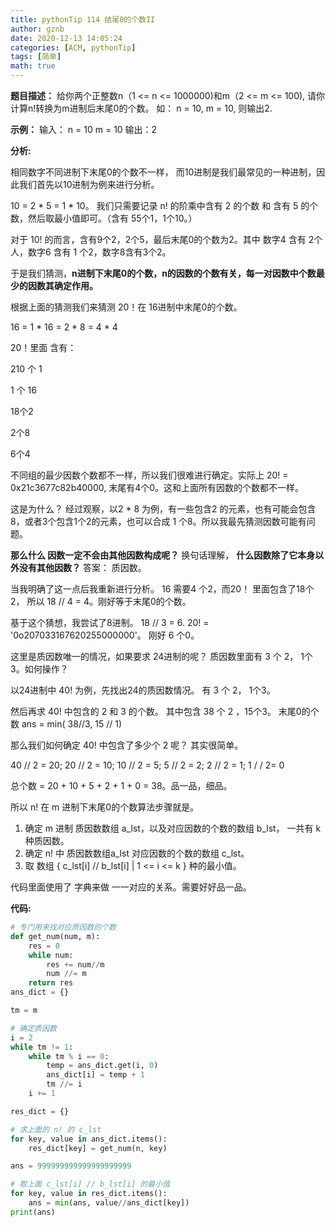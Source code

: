```yaml
---
title: pythonTip 114 结尾0的个数II
author: gznb
date: 2020-12-13 14:05:24
categories: [ACM, pythonTip]
tags: [简单]
math: true
---
```


**题目描述：**
给你两个正整数n（1 <= n <= 1000000)和m（2 <= m <= 100), 请你计算n!转换为m进制后末尾0的个数。
如：
n = 10,  m = 10, 则输出2.



**示例：**
输入： n = 10 m = 10
输出：2



**分析:**



相同数字不同进制下末尾0的个数不一样， 而10进制是我们最常见的一种进制，因此我们首先以10进制为例来进行分析。



10 = 2 * 5 = 1 * 10。 我们只需要记录 n! 的阶乘中含有 2 的个数 和 含有 5 的个数，然后取最小值即可。（含有 55个1，1个10。）  

对于 10! 的而言，含有9个2，2个5，最后末尾0的个数为2。其中 数字4 含有 2个人，数字6 含有 1 个2，数字8含有3个2。



于是我们猜测，**n进制下末尾0的个数，n的因数的个数有关，每一对因数中个数最少的因数其确定作用。**

根据上面的猜测我们来猜测 20！在 16进制中末尾0的个数。



16 = 1 * 16 = 2 * 8 = 4 * 4

20！里面 含有：

210 个 1

1 个 16



18个2

2个8



6个4



不同组的最少因数个数都不一样，所以我们很难进行确定。实际上 20! = 0x21c3677c82b40000, 末尾有4个0。这和上面所有因数的个数都不一样。

这是为什么？ 经过观察，以2 * 8 为例，有一些包含2 的元素，也有可能会包含8，或者3个包含1个2的元素，也可以合成 1 个8。所以我最先猜测因数可能有问题。



**那么什么 因数一定不会由其他因数构成呢？** 换句话理解， **什么因数除了它本身以外没有其他因数？** 答案： 质因数。

当我明确了这一点后我重新进行分析。 16 需要4 个2，而20！ 里面包含了18个2， 所以 18 // 4 = 4。刚好等于末尾0的个数。

基于这个猜想，我尝试了8进制。 18 // 3 = 6.   20! = '0o207033167620255000000'。 刚好 6 个0。

这里是质因数唯一的情况，如果要求 24进制的呢？ 质因数里面有 3 个 2， 1个3。如何操作？



以24进制中 40! 为例，先找出24的质因数情况。 有 3 个 2， 1个3。

然后再求 40! 中包含的 2 和 3 的个数。 其中包含 38 个 2 ，15个3。  末尾0的个数 ans =  min( 38//3, 15 // 1)

那么我们如何确定 40! 中包含了多少个 2 呢？ 其实很简单。

40 // 2 = 20; 20 // 2 = 10; 10 // 2 = 5; 5 // 2 = 2; 2 // 2 = 1; 1 / / 2= 0

总个数 = 20 + 10 + 5 + 2 + 1 + 0 = 38。品一品，细品。



所以 n! 在 m 进制下末尾0的个数算法步骤就是。

1. 确定 m 进制 质因数数组 a_lst，以及对应因数的个数的数组 b_lst， 一共有 k 种质因数。
2. 确定 n! 中 质因数数组a_lst 对应因数的个数的数组 c_lst。
3. 取 数组 { c_lst[i] // b_lst[i] | 1 <= i <= k }  种的最小值。



代码里面使用了 字典来做 一一对应的关系。需要好好品一品。



**代码:**

```python
# 专门用来找对应质因数的个数
def get_num(num, m):
    res = 0
    while num:
        res += num//m
        num //= m
    return res
ans_dict = {}

tm = m

# 确定质因数
i = 2
while tm != 1:
    while tm % i == 0:
        temp = ans_dict.get(i, 0)
        ans_dict[i] = temp + 1
        tm //= i
    i += 1

res_dict = {}

# 求上面的 n! 的 c_lst  
for key, value in ans_dict.items():
    res_dict[key] = get_num(n, key)

ans = 999999999999999999999

# 取上面 c_lst[i] // b_lst[i] 的最小值
for key, value in res_dict.items():
    ans = min(ans, value//ans_dict[key])
print(ans)
```

